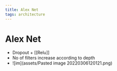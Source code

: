 ```yaml
---
title: Alex Net
tags: architecture
---
```


# Alex Net
- Dropout + [[Relu]]
- No of filters increase according to depth
- ![im](assets/Pasted image 20220306120121.png)
















